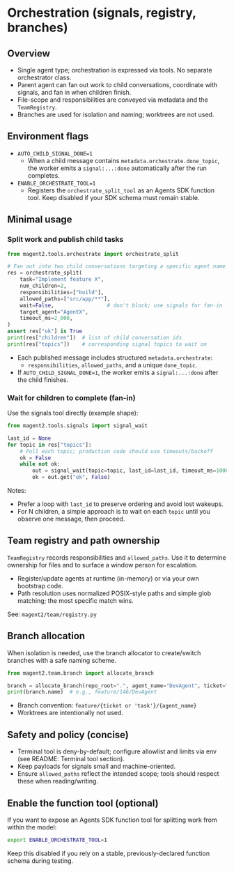 # Orchestration (signals, registry, branches)

## Overview

- Single agent type; orchestration is expressed via tools. No separate orchestrator class.
- Parent agent can fan out work to child conversations, coordinate with signals, and fan in when children finish.
- File-scope and responsibilities are conveyed via metadata and the `TeamRegistry`.
- Branches are used for isolation and naming; worktrees are not used.

## Environment flags

- `AUTO_CHILD_SIGNAL_DONE=1`
  - When a child message contains `metadata.orchestrate.done_topic`, the worker emits a `signal:...:done` automatically after the run completes.
- `ENABLE_ORCHESTRATE_TOOL=1`
  - Registers the `orchestrate_split_tool` as an Agents SDK function tool. Keep disabled if your SDK schema must remain stable.

## Minimal usage

### Split work and publish child tasks

```python
from magent2.tools.orchestrate import orchestrate_split

# Fan out into two child conversations targeting a specific agent name
res = orchestrate_split(
    task="Implement feature X",
    num_children=2,
    responsibilities=["build"],
    allowed_paths=["src/app/**"],
    wait=False,                 # don't block; use signals for fan-in
    target_agent="AgentX",
    timeout_ms=2_000,
)
assert res["ok"] is True
print(res["children"])  # list of child conversation ids
print(res["topics"])    # corresponding signal topics to wait on
```

- Each published message includes structured `metadata.orchestrate`:
  - `responsibilities`, `allowed_paths`, and a unique `done_topic`.
- If `AUTO_CHILD_SIGNAL_DONE=1`, the worker emits a `signal:...:done` after the child finishes.

### Wait for children to complete (fan-in)

Use the signals tool directly (example shape):

```python
from magent2.tools.signals import signal_wait

last_id = None
for topic in res["topics"]:
    # Poll each topic; production code should use timeouts/backoff
    ok = False
    while not ok:
        out = signal_wait(topic=topic, last_id=last_id, timeout_ms=1000)
        ok = out.get("ok", False)
```

Notes:

- Prefer a loop with `last_id` to preserve ordering and avoid lost wakeups.
- For N children, a simple approach is to wait on each `topic` until you observe one message, then proceed.

## Team registry and path ownership

`TeamRegistry` records responsibilities and `allowed_paths`. Use it to determine ownership for files and to surface a window person for escalation.

- Register/update agents at runtime (in-memory) or via your own bootstrap code.
- Path resolution uses normalized POSIX-style paths and simple glob matching; the most specific match wins.

See: `magent2/team/registry.py`

## Branch allocation

When isolation is needed, use the branch allocator to create/switch branches with a safe naming scheme.

```python
from magent2.team.branch import allocate_branch

branch = allocate_branch(repo_root=".", agent_name="DevAgent", ticket="146")
print(branch.name)  # e.g., feature/146/DevAgent
```

- Branch convention: `feature/{ticket or 'task'}/{agent_name}`
- Worktrees are intentionally not used.

## Safety and policy (concise)

- Terminal tool is deny-by-default; configure allowlist and limits via env (see README: Terminal tool section).
- Keep payloads for signals small and machine-oriented.
- Ensure `allowed_paths` reflect the intended scope; tools should respect these when reading/writing.

## Enable the function tool (optional)

If you want to expose an Agents SDK function tool for splitting work from within the model:

```bash
export ENABLE_ORCHESTRATE_TOOL=1
```

Keep this disabled if you rely on a stable, previously-declared function schema during testing.
